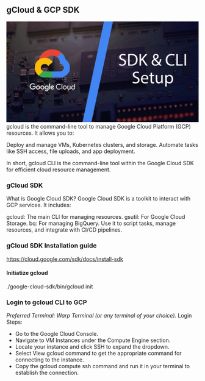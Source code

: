 ## gCloud & GCP SDK

![alt text](Images/CLI%20&%20SDK.png)
gcloud is the command-line tool to manage Google Cloud Platform (GCP) resources. It allows you to:

Deploy and manage VMs, Kubernetes clusters, and storage.
Automate tasks like SSH access, file uploads, and app deployment.

In short, gcloud CLI is the command-line tool within the Google Cloud SDK for efficient cloud resource management.

### gCloud SDK
What is Google Cloud SDK?
Google Cloud SDK is a toolkit to interact with GCP services. It includes:

gcloud: The main CLI for managing resources.
gsutil: For Google Cloud Storage.
bq: For managing BigQuery.
Use it to script tasks, manage resources, and integrate with CI/CD pipelines.

### gCloud SDK Installation guide
https://cloud.google.com/sdk/docs/install-sdk

#### Initiatize gcloud
./google-cloud-sdk/bin/gcloud init

### Login to gcloud CLI to GCP
*Preferred Terminal: Warp Terminal (or any terminal of your choice).*
Login Steps:
- Go to the Google Cloud Console.
- Navigate to VM Instances under the Compute Engine section.
- Locate your instance and click SSH to expand the dropdown.
- Select View gcloud command to get the appropriate command for connecting to the instance.
- Copy the gcloud compute ssh command and run it in your terminal to establish the connection.